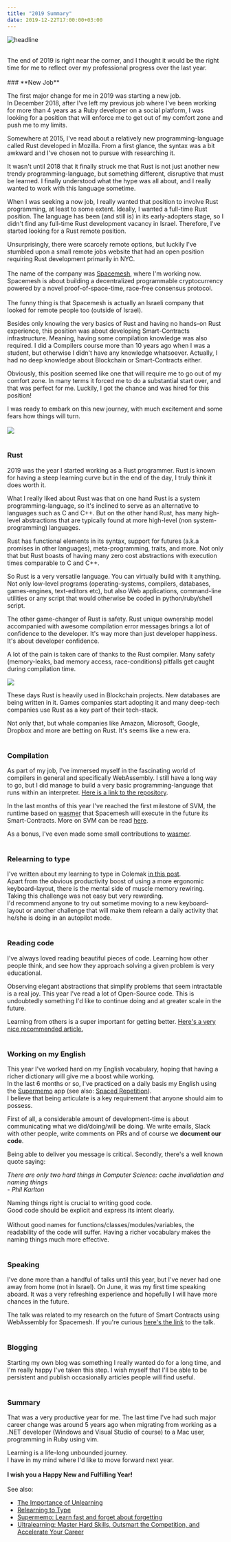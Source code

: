 ```yaml
---
title: "2019 Summary"
date: 2019-12-22T17:00:00+03:00
---
```


![headline][headline]

<br/>
The end of 2019 is right near the corner, and I thought it would be the right time for me to reflect over my professional progress over the last year.
<br/>
<br/>
### **New Job**

The first major change for me in 2019 was starting a new job.
<br/>In December 2018, after I've left my previous job where I've been working for more than 4 years as a Ruby developer on a social platform,
I was looking for a position that will enforce me to get out of my comfort zone and push me to my limits.
<br/>

Somewhere at 2015, I've read about a relatively new programming-language called Rust developed in Mozilla.
From a first glance, the syntax was a bit awkward and I've chosen not to pursue with researching it.

It wasn't until 2018 that it finally struck me that Rust is not just another new trendy programming-language, but something different, disruptive that must be learned.
I finally understood what the hype was all about, and I really wanted to work with this language sometime.

When I was seeking a now job, I really wanted that position to involve Rust programming, at least to some extent.
Ideally, I wanted a full-time Rust position.
The language has been (and still is) in its early-adopters stage,
so I didn't find any full-time Rust development vacancy in Israel.
Therefore, I've started looking for a Rust remote position.

Unsurprisingly, there were scarcely remote options, but luckily I've stumbled upon a small remote jobs website that had an open position requiring Rust development primarily in NYC.
<br/>
<br/>
The name of the company was [Spacemesh][spacemesh], where I'm working now.
Spacemesh is about building a decentralized programmable cryptocurrency powered by a novel proof-of-space-time, race-free consensus protocol.
<br/>
<br/>
The funny thing is that Spacemesh is actually an Israeli company that looked for remote people too (outside of Israel).

Besides only knowing the very basics of Rust and having no hands-on Rust experience, this position was about developing Smart-Contracts infrastructure.
Meaning, having some compilation knowledge was also required. I did a Compilers course more than 10 years ago when I was a student, but otherwise I didn't have any knowledge whatsoever.
Actually, I had no deep knowledge about Blockchain or Smart-Contracts either.

Obviously, this position seemed like one that will require me to go out of my comfort zone.
In many terms it forced me to do a substantial start over, and that was perfect for me.
Luckily, I got the chance and was hired for this position!

I was ready to embark on this new journey, with much excitement and some fears how things will turn.
<br/>
<br/>
<img src="images/comfort-zone-to-danger-zone.png"/>
<br/>
<br/>
### **Rust**

2019 was the year I started working as a Rust programmer. Rust is known for having a steep learning curve but in the end of the day, I truly think it does worth it.

What I really liked about Rust was that on one hand Rust is a system programming-language, so it's inclined to serve as an alternative to languages such as C and C++.
But on the other hand Rust, has many high-level abstractions that are typically found at more high-level (non system-programming) languages.

Rust has functional elements in its syntax, support for futures (a.k.a promises in other languages), meta-programming, traits, and more.
Not only that but Rust boasts of having many zero cost abstractions with execution times comparable to C and C++.

So Rust is a very versatile language. You can virtually build with it anything. Not only low-level programs
(operating-systems, compilers, databases, games-engines, text-editors etc), but also Web applications, command-line utilities or any script that would otherwise be coded
in python/ruby/shell script.

The other game-changer of Rust is safety. Rust unique ownership model accompanied with awesome compilation error messages brings a lot of confidence to the developer.
It's way more than just developer happiness. It's about developer confidence.

A lot of the pain is taken care of thanks to the Rust compiler.
Many safety (memory-leaks, bad memory access, race-conditions) pitfalls get caught during compilation time.

<img src="images/rust-charts.png"/>

These days Rust is heavily used in Blockchain projects. New databases are being written in it. Games companies start adopting it and many deep-tech companies
use Rust as a key part of their tech-stack.

Not only that, but whale companies like Amazon, Microsoft, Google, Dropbox and more are betting on Rust. It's seems like a new era.
<br/>
<br/>
### **Compilation**
As part of my job, I've immersed myself in the fascinating world of compilers in general and specifically WebAssembly.
I still have a long way to go, but I did manage to build a very basic programming-language that runs within an interpreter.
[Here is a link to the repository][tytle-repo].

In the last months of this year I've reached the first milestone of SVM, the runtime based on [wasmer][wasmer] that Spacemesh will execute in the future
its Smart-Contracts. More on SVM can be read [here][svm-post].

As a bonus, I've even made some small contributions to [wasmer][wasmer-contrib].
<br/>
<br/>
### **Relearning to type**
I've written about my learning to type in Colemak [in this post][relearning-to-type].
<br/>Apart from the obvious productivity boost of using a more ergonomic keyboard-layout, there is the mental side
of muscle memory rewiring. Taking this challenge was not easy but very rewarding.
<br/>I'd recommend anyone to try out sometime moving to a new keyboard-layout or another challenge
that will make them relearn a daily activity that he/she is doing in an autopilot mode.
<br/>
<br/>
### **Reading code**
I've always loved reading beautiful pieces of code. Learning how other people think, and see how they approach solving a given problem is very educational.

Observing elegant abstractions that simplify problems that seem intractable is a real joy.
This year I've read a lot of Open-Source code. This is undoubtedly something I'd like to continue doing and at greater scale in the future.

Learning from others is a super important for getting better. [Here's a very nice recommended article.][ultralearning-environments]
<br/>
<br/>
### **Working on my English**
This year I've worked hard on my English vocabulary, hoping that having a richer dictionary will give me a boost while working.
<br/>In the last 6 months or so, I've practiced on a daily basis my English using the [Supermemo][supermemo] app (see also: [Spaced Repetition][spaced-repetition]).
<br/>I believe that being articulate is a key requirement that anyone should aim to possess.

First of all, a considerable amount of development-time is about communicating what we did/doing/will be doing.
We write emails, Slack with other people, write comments on PRs and of course we **document our code**.

Being able to deliver you message is critical. Secondly, there's a well known quote saying:

_There are only two hard things in Computer Science: cache invalidation and naming things_
<br/>
_- Phil Karlton_

Naming things right is crucial to writing good code.
<br/>Good code should be explicit and express its intent clearly.
<br/><br/>Without good names for functions/classes/modules/variables, the readability of the code will suffer.
Having a richer vocabulary makes the naming things much more effective.
<br/>
<br/>
### **Speaking**
I've done more than a handful of talks until this year, but I've never had one away from home (not in Israel).
On June, it was my first time speaking aboard. It was a very refreshing experience and hopefully I will have more chances in the future.

The talk was related to my research on the future of Smart Contracts using WebAssembly for Spacemesh. If you're curious [here's the link][svm-talk] to the talk.
<br/>
<br/>
### **Blogging**
Starting my own blog was something I really wanted do for a long time, and I'm really happy I've taken this step.
I wish myself that I'll be able to be persistent and publish occasionally articles people will find useful.
<br/>
<br/>
### **Summary**
That was a very productive year for me. The last time I've had such major career change was around 5 years ago when
migrating from working as a .NET developer (Windows and Visual Studio of course) to a Mac user, programming in Ruby using vim.

Learning is a life-long unbounded journey.
<br/>
I have in my mind where I'd like to move forward next year.
<br/>
<br/>
**I wish you a Happy New and Fulfilling Year!**
<br/>
<br/>
See also:

* [The Importance of Unlearning][the-importance-of-unlearning]
* [Relearning to Type][relearning-to-type]
* [Supermemo: Learn fast and forget about forgetting][supermemo]
* [Ultralearning: Master Hard Skills, Outsmart the Competition, and Accelerate Your Career][ultralearning-book]


[headline]: https://www.incimages.com/uploaded_files/image/970x450/getty_477569935_970656970450085_79639.jpg
[spacemesh]: http://spacemesh.io
[tytle-repo]: https://github.com/spacemeshos/tytle
[svm-post]: https://gryphon.dev/2019/10/06/svm/
[wasmer]: https://wasmer.io/
[wasmer-contrib]: https://github.com/wasmerio/wasmer/commits?author=YaronWittenstein
[supermemo]: https://supermemo.com
[svm-talk]: https://www.youtube.com/watch?v=mcvBXQ0SWJM
[the-importance-of-unlearning]: https://gryphon.dev/2019/06/27/the-importance-of-unlearning/
[relearning-to-type]: https://gryphon.dev/2019/10/04/relearning-to-type/
[ultralearning-environments]:  https://www.scotthyoung.com/blog/2019/01/03/ultralearning-environments/
[ultralearning-book]: https://www.amazon.com/Ultralearning-Master-Outsmart-Competition-Accelerate-ebook/dp/B07K6MF8MD
[spaced-repetition]: https://en.wikipedia.org/wiki/Spaced_repetition
[supermemo]: https://www.supermemo.com/en
